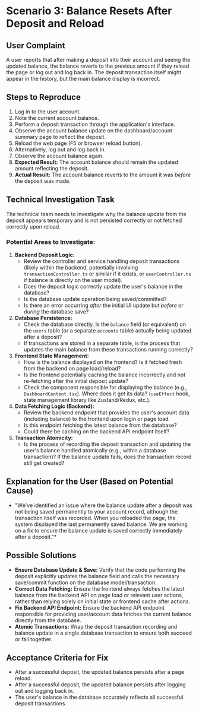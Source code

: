 # Scenario 3: Balance Resets After Deposit and Reload

## User Complaint

A user reports that after making a deposit into their account and seeing the updated balance, the balance reverts to the previous amount if they reload the page or log out and log back in. The deposit transaction itself might appear in the history, but the main balance display is incorrect.

## Steps to Reproduce

1.  Log in to the user account.
2.  Note the current account balance.
3.  Perform a deposit transaction through the application's interface.
4.  Observe the account balance update on the dashboard/account summary page to reflect the deposit.
5.  Reload the web page (F5 or browser reload button).
6.  Alternatively, log out and log back in.
7.  Observe the account balance again.
8.  **Expected Result:** The account balance should remain the updated amount reflecting the deposit.
9.  **Actual Result:** The account balance reverts to the amount it was *before* the deposit was made.

## Technical Investigation Task

The technical team needs to investigate why the balance update from the deposit appears temporary and is not persisted correctly or not fetched correctly upon reload.

### Potential Areas to Investigate:

1.  **Backend Deposit Logic:**
    *   Review the controller and service handling deposit transactions (likely within the backend, potentially involving `transactionController.ts` or similar if it exists, or `userController.ts` if balance is directly on the user model).
    *   Does the deposit logic correctly update the user's balance in the database?
    *   Is the database update operation being saved/committed?
    *   Is there an error occurring *after* the initial UI update but *before* or *during* the database save?
2.  **Database Persistence:**
    *   Check the database directly. Is the `balance` field (or equivalent) on the `users` table (or a separate `accounts` table) actually being updated after a deposit?
    *   If transactions are stored in a separate table, is the process that updates the main balance from these transactions running correctly?
3.  **Frontend State Management:**
    *   How is the balance displayed on the frontend? Is it fetched fresh from the backend on page load/reload?
    *   Is the frontend potentially caching the balance incorrectly and not re-fetching after the initial deposit update?
    *   Check the component responsible for displaying the balance (e.g., `DashboardContent.tsx`). Where does it get its data? (`useEffect` hook, state management library like Zustand/Redux, etc.).
4.  **Data Fetching Logic (Backend):**
    *   Review the backend endpoint that provides the user's account data (including balance) to the frontend upon login or page load.
    *   Is this endpoint fetching the latest balance from the database?
    *   Could there be caching on the backend API endpoint itself?
5.  **Transaction Atomicity:**
    *   Is the process of recording the deposit transaction and updating the user's balance handled atomically (e.g., within a database transaction)? If the balance update fails, does the transaction record still get created?

## Explanation for the User (Based on Potential Cause)

*   "We've identified an issue where the balance update after a deposit was not being saved permanently to your account record, although the transaction itself was recorded. When you reloaded the page, the system displayed the last permanently saved balance. We are working on a fix to ensure the balance update is saved correctly immediately after a deposit."*

## Possible Solutions

*   **Ensure Database Update & Save:** Verify that the code performing the deposit explicitly updates the balance field and calls the necessary save/commit function on the database model/transaction.
*   **Correct Data Fetching:** Ensure the frontend always fetches the latest balance from the backend API on page load or relevant user actions, rather than relying solely on initial state or frontend cache after actions.
*   **Fix Backend API Endpoint:** Ensure the backend API endpoint responsible for providing user/account data fetches the current balance directly from the database.
*   **Atomic Transactions:** Wrap the deposit transaction recording and balance update in a single database transaction to ensure both succeed or fail together.

## Acceptance Criteria for Fix

*   After a successful deposit, the updated balance persists after a page reload.
*   After a successful deposit, the updated balance persists after logging out and logging back in.
*   The user's balance in the database accurately reflects all successful deposit transactions.
